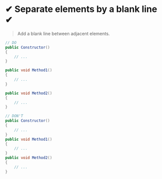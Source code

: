 # ✔ Separate elements by a blank line ✔

> Add a blank line between adjacent elements.

``` csharp
// DO
public Constructor()
{
    // ...
}

public void Method1()
{
    // ...
}

public void Method2()
{
    // ...
}
```

``` csharp
// DON'T
public Constructor()
{
    // ...
}
public void Method1()
{
    // ...
}
public void Method2()
{
    // ...
}
```

